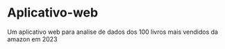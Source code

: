 # Aplicativo-web
Um aplicativo web para analise de dados dos 100 livros mais vendidos da amazon em 2023
